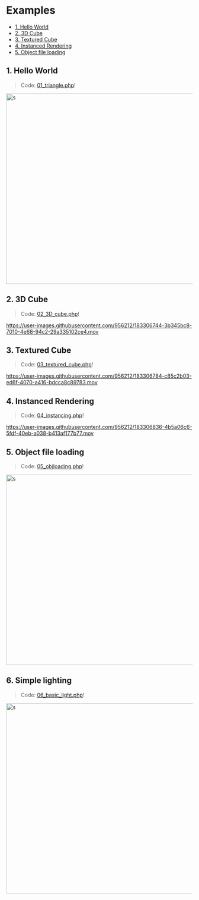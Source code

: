 # Examples 

  * [1. Hello World](#1-hello-world)
  * [2. 3D Cube](#2-3d-cube)
  * [3. Textured Cube](#3-textured-cube)
  * [4. Instanced Rendering](#4-instanced-rendering)
  * [5. Object file loading](#5-object-file-loading)

## 1. Hello World

> Code: [01_triangle.php](./01_triangle.php)!

<img width="512" alt="s" src="https://user-images.githubusercontent.com/956212/183306669-f085f78a-b0ab-47e1-9a92-cc0b3dc9ca36.png">

## 2. 3D Cube

> Code: [02_3D_cube.php](./02_3D_cube.php)!

https://user-images.githubusercontent.com/956212/183306744-3b345bc8-7010-4e68-94c2-29a335102ce4.mov

## 3. Textured Cube

> Code: [03_textured_cube.php](./03_textured_cube.php)!

https://user-images.githubusercontent.com/956212/183306784-c85c2b03-ed6f-4070-a416-bdcca8c89783.mov

## 4. Instanced Rendering 

> Code: [04_instancing.php](./04_instancing.php)!

https://user-images.githubusercontent.com/956212/183306836-4b5a06c6-5fdf-40eb-a038-b413af177b77.mov

## 5. Object file loading

> Code: [05_objloading.php](./05_objloading.php)!

<img width="512" alt="s" src="https://user-images.githubusercontent.com/956212/190877288-a61e4985-7a1b-4570-bf39-f0f95433e5a7.png">

## 6. Simple lighting 

> Code: [06_basic_light.php](./06_basic_light.php)!

<img width="512" alt="s" src="https://user-images.githubusercontent.com/956212/190879015-59616d84-b23e-4319-93b2-9c53c423f6b6.png">
